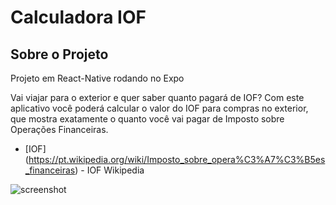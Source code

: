 # Calculadora IOF


## Sobre o Projeto

Projeto em React-Native rodando no Expo

Vai viajar para o exterior e quer saber quanto pagará de IOF? Com este aplicativo você poderá calcular o valor do IOF para compras no exterior, que mostra exatamente o quanto você vai pagar de Imposto sobre Operações Financeiras.

* [IOF] (https://pt.wikipedia.org/wiki/Imposto_sobre_opera%C3%A7%C3%B5es_financeiras) - IOF Wikipedia


![screenshot](https://user-images.githubusercontent.com/24830257/86308462-a94a0600-bbef-11ea-8798-2bfd7ef364cf.jpeg)

